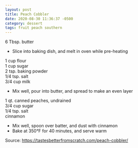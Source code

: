 ```yaml
---
layout: post
title: Peach Cobbler
date: 2020-08-30 11:36:37 -0500
category: dessert
tags: fruit peach southern
---
```

6 Tbsp. butter  

  * Slice into baking dish, and melt in oven while pre-heating

1 cup flour  
1 cup sugar  
2 tsp. baking powder  
1/4 tsp. salt  
3/4 cup milk  

  * Mix well, pour into butter, and spread to make an even layer

1 qt. canned peaches, undrained  
3/4 cup sugar  
1/4 tsp. salt  
cinnamon  

  * Mix well, spoon over batter, and dust with cinnamon
  * Bake at 350°F for 40 minutes, and serve warm

Source: <https://tastesbetterfromscratch.com/peach-cobbler/>
